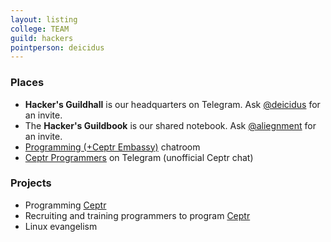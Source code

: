 ```yaml
---
layout: listing
college: TEAM
guild: hackers
pointperson: deicidus
---
```

### Places
* **Hacker's Guildhall** is our headquarters on Telegram. Ask [@deicidus](http://telegram.me/deicidus) for an invite.
* The **Hacker's Guildbook** is our shared notebook. Ask [@aliegnment](http://telegram.me/aliegnment) for an invite.
* [Programming (+Ceptr Embassy)](https://telegram.me/joinchat/AtV6Vz9s9V9YK5CQh8gRdg) chatroom
* [Ceptr Programmers](https://telegram.me/joinchat/AtV6V0FjkdL_f32XVFAKMw) on Telegram (unofficial Ceptr chat)

### Projects

* Programming [Ceptr](/colleges/ceptr)
* Recruiting and training programmers to program [Ceptr](/colleges/ceptr)
* Linux evangelism
